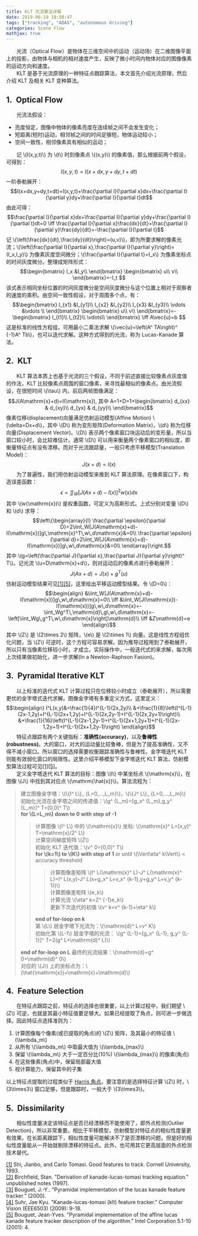 ```yaml
---
title: KLT 光流算法详解
date: 2019-06-19 18:58:47
tags: ["tracking", "ADAS", "autonomous driving"]
categories: Scene Flow
mathjax: true
---
```


　　光流（Optical Flow）是物体在三维空间中的运动（运动场）在二维图像平面上的投影，由物体与相机的相对速度产生，反映了微小时间内物体对应的图像像素的运动方向和速度。  
　　KLT 是基于光流原理的一种特征点跟踪算法，本文首先介绍光流原理，然后介绍 KLT 及相关 KLT 变种算法。

## 1.&ensp;Optical Flow
　　光流法假设：

- 亮度恒定，图像中物体的像素亮度在连续帧之间不会发生变化；
- 短距离(短时)运动，相邻帧之间的时间足够短，物体运动较小；
- 空间一致性，相邻像素具有相似的运动；

　　记 \\(I(x,y,t)\\) 为 \\(t\\) 时刻像素点 \\((x,y)\\) 的像素值，那么根据前两个假设，可得到：
$$I(x,y,t)=I(x+dx,y+dy,t+dt)$$
一阶泰勒展开：
$$I(x+dx,y+dy,t+dt)=I(x,y,t)+\frac{\partial I}{\partial x}dx+\frac{\partial I}{\partial y}dy+\frac{\partial I}{\partial t}dt$$
由此可得：
$$\frac{\partial I}{\partial x}dx+\frac{\partial I}{\partial y}dy+\frac{\partial I}{\partial t}dt=0 \iff \frac{\partial I}{\partial x}\frac{dx}{dt}+\frac{\partial I}{\partial y}\frac{dy}{dt}=-\frac{\partial I}{\partial t}$$
记 \\(\\left(\\frac{dx}{dt},\\frac{dy}{dt}\\right)=(u,v)\\)，即为所要求解的像素光流；\\(\\left(\\frac{\\partial I}{\\partial x},\\frac{\\partial I}{\\partial y}\\right)=(I_x,I_y)\\) 为像素灰度空间微分；\\(\\frac{\\partial I}{\\partial t}=I_x\\) 为像素坐标点的时间灰度微分。整理成矩阵形式：
$$\begin{bmatrix}
I_x &I_y\\
\end{bmatrix}
\begin{bmatrix}
u\\
v\\
\end{bmatrix}=-I_t
$$
该式表示相同坐标位置的时间灰度微分是空间灰度微分与这个位置上相对于观察者的速度的乘积。由空间一致性假设，对于周围多个点，有：
$$\begin{bmatrix}
I_{x1} &I_{y1}\\
I_{x2} &I_{y2}\\
I_{x3} &I_{y3}\\
\vdots &\vdots \\
\end{bmatrix}
\begin{bmatrix}
u\\
v\\
\end{bmatrix}=-
\begin{bmatrix}
I_{t1}\\
I_{t2}\\
\vdots\\
\end{bmatrix} \iff A\vec{u}=b
$$
这是标准的线性方程组，可用最小二乘法求解 \\(\\vec{u}=\\left(A^ TA\\right)^ {-1}A^ Tb\\)，也可以迭代求解。这种方式得到的光流，称为 Lucas-Kanade 算法。

## 2.&ensp;KLT
　　KLT 算法本质上也基于光流的三个假设，不同于前述直接比较像素点灰度值的作法，KLT 比较像素点周围的窗口像素，来寻找最相似的像素点。由光流假设，在很短时间 \\(\\tau\\) 内，前后两帧图像满足：
$$J(A\mathrm{x}+d)=I(\mathrm{x}), 其中 A=1+D=1+\begin{bmatrix}
d_{xx} & d_{xy}\\
d_{yx} & d_{yy}\\
\end{bmatrix}$$
像素位移(displacement)向量满足仿射运动模型(Affine Motion) \\(\delta=Dx+d\\)，其中 \\(D\\) 称为变形矩阵(Deformation Matrix)，\\(d\\) 称为位移向量(Displacement Vector)。\\(D\\) 表示两个像素窗口块运动后的变形量，所以当窗口较小时，会比较难估计。通常 \\(D\\) 可以用来衡量两个像素窗口的相似度，即衡量特征点有没有漂移。而对于光流跟踪量，一般只考虑平移模型(Translation Model)：
$$J(\mathrm{x}+d)=I(\mathrm{x})$$
　　为了普遍性，我们用仿射运动模型来推到 KLT 算法原理。在像素窗口下，构造误差函数：
$$\epsilon=\iint_W [J(A\mathrm{x}+d)-I(x)]^2 w(\mathrm{x})d\mathrm{x}$$
其中 \\(w(\\mathrm{x})\\) 是权重函数，可定义为高斯形式。上式分别对变量 \\(D\\) 和 \\(d\\) 求导：
$$\left\{\begin{array}{l}
\frac{\partial \epsilon}{\partial D}=2\iint_W[J(A\mathrm{x}+d)-I(\mathrm{x})]g\,\mathrm{x}^T\,w\,d\mathrm{x}&=0\\
\frac{\partial \epsilon}{\partial d}=2\iint_W[J(A\mathrm{x}+d)-I(\mathrm{x})]g\,w\,d\mathrm{x}&=0\\
\end{array}\right.$$
其中 \\(g=\\left(\\frac{\\partial J}{\\partial x},\\frac{\\partial J}{\\partial y}\\right)^ T\\)。记光流 \\(u=D\\mathrm{x}+d\\)，则对运动后的像素点进行泰勒展开：
$$J(A\mathrm{x}+d)=J(x)+g^T(u)$$
仿射运动模型结果可见<a href="#1" id="1ref">[1]</a><a href="#5" id="5ref">[5]</a>，这里给出平移运动模型结果。令 \\(D=0\\)：
$$\begin{align}
&\iint_W[J(A\mathrm{x}+d)-I(\mathrm{x})]g\,w\,d\mathrm{x}=0\\
\iff &\iint_W[J(\mathrm{x})-I(\mathrm{x})]g\,w\,d\mathrm{x}=-\iint_Wg^T\,\mathrm{d}\,g\,w\,d\mathrm{x}=-\left[\iint_Wg\,g^T\,w\,d\mathrm{x}\right]\mathrm{d}\\
\iff &Z\mathrm{d}=e
\end{align}$$
其中 \\(Z\\) 是 \\(2\\times 2\\) 矩阵，\\(e\\) 是 \\(2\\times 1\\) 向量。这是线性方程组优化问题，当 \\(Z\\) 可逆时，这个方程可容易求解。因为推导过程用到了泰勒展开，所以只有当像素位移较小时，才成立。实际操作中，一般迭代式的来求解，每次用上次结果做初始化，进一步求解(In a Newton-Raphson Fasion)。

## 3.&ensp;Pyramidal Iterative KLT 
　　以上标准的迭代式 KLT 计算过程只在位移较小时成立（泰勒展开），所以需要更优的金字塔式迭代求解。图像金字塔有多重定义方式，这里定义：
$$\begin{align}
I^L(x,y)&=\frac{1}{4}I^{L-1}(2x,2y)\\
&+\frac{1}{8}\left(I^{L-1}(2x-1,2y)+I^{L-1}(2x+1,2y)+I^{L-1}(2x,2y-1)+I^{L-1}(2x,2y+1)\right)\\
&+\frac{1}{16}\left(I^{L-1}(2x-1,2y-1)+I^{L-1}(2x+1,2y+1)+I^{L-1}(2x-1,2y+1)+I^{L-1}(2x+1,2y-1)\right)
\end{align}$$
　　特征点跟踪有两个关键指标：**准确性(accuracy)**，以及**鲁棒性(robustness)**。大的窗口，对大的运动量比较鲁棒，但是为了提高准确性，又不得不减小窗口。所以窗口的选择需要权衡跟踪准确性与鲁棒性。金字塔迭代 KLT 则能有效弱化窗口的局限性。这里介绍平移模型下金字塔迭代 KLT 算法，仿射模型算法过程可见<a href="#1" id="1ref">[1]</a><a href="#5" id="5ref">[5]</a>。  
　　定义金字塔迭代 KLT 算法的目标：图像 \\(I\\) 中某坐标点 \\(\\mathrm{x}\\)，在图像 \\(J\\) 中找到其对应点 \\(\\mathrm{\hat{x}}\\)。算法流程为：

> 建立图像金字塔：\\(\\{I^ L\\}_ {L=0,...,L_m}\\)，\\(\\{J^ L\\}_ {L=0,...,L_m}\\)  
> 初始化光流在金字塔之间的传递值：\\(g^ {L_m}=[g_x^ {L_m},g_y^ {L_m}]^ T=[0,0]^ T\\)  
> **for \\(L=L_m\\) down to 0 with step of -1**
>
>> 计算图像 \\(I^ L\\) 中的 \\(\\mathrm{x}\\) 坐标: \\(\\mathrm{x}^ L=[x,y]^ T=\\mathrm{x}/2^ L\\)  
>> 计算空间梯度矩阵 \\(Z\\)  
>> 初始化 KLT 迭代值：\\(v^ 0=[0,0]^ T\\)  
>> **for \\(k=1\\) to \\(K\\) with step of 1** or until \\(\\Vert\\eta^ k\\Vert\\) < accuracy threshold
>>
>>> 计算图像差矩阵 \\(I^ L(\\mathrm{x}^ L)-J^ L(\\mathrm{x}^ L)=I^ L(x,y)-J^ L(x+g_x^ L+v_x^ {k-1},y+g_y^ L+v_y^ {k-1})\\)  
>>> 计算图像差矩阵 \\(e_k\\)  
>>> 计算光流 \\(\\eta^ k=Z^ {-1}e_k\\)  
>>> 更新下次迭代的初值 \\(v^ k=v^ {k-1}+\\eta^ k\\)
>>
>> **end of for-loop on k**  
>> 第 \\(L\\) 层金字塔下光流为：\\(\\mathrm{d}^ L=v^ K\\)  
>> 初始化第 \\(L-1\\) 层金字塔的光流： \\(g^ {L-1}=[g_x^ {L-1}, g_y^ {L-1}]^ T=2(g^ L+\\mathrm{d}^ L)\\)
>
> **end of for-loop on L**
> 最终的光流结果：\\(\\mathrm{d}=g^ 0+\\mathrm{d}^ 0\\)  
> 对应的 \\(J\\) 上的坐标点为：\\(\\hat{\\mathrm{x}}=\\mathrm{x}+\\mathrm{d}\\)

## 4.&ensp;Feature Selection
　　在特征点跟踪之前，特征点的选择也很重要，以上计算过程中，我们期望 \\(Z\\) 可逆，也就是其最小特征值要足够大。如果已经提取了角点，则可进一步做选择。因此特征点选择准则为：

1. 计算图像每个像素(或已提取的角点)的 \\(Z\\) 矩阵，及其最小的特征值 \\(\\lambda_m\\)
2. 从所有 \\(\\lambda_m\\) 中取最大值为 \\(\\lambda_{max}\\)
3. 保留 \\(\\lambda_m\\) 大于一定百分比(10%) \\(\\lambda_{max}\\) 的像素(角点)
4. 在这些像素(角点)中，保留局部最大值
5. 视计算能力，保留其中的子集

以上特征点提取的过程类似于 [Harris 角点](https://blog.csdn.net/u010103202/article/details/73331440)。要注意的是选择特征计算 \\(Z\\) 时，\\(3\\times3\\) 窗口足够，但是跟踪时，一般大于 \\(3\\times3\\)。

## 5.&ensp;Dissimilarity
　　相似性度量决定该特征点是否已经漂移而不能使用了，即外点检测(Outlier Detection)，所以非常重要。相比于平移模型，仿射模型对特征点的相似性度量更有效果。在长距离跟踪下，相似性度量可能解决不了是否漂移的问题，但是好的相似性度量能从一开始就剔除漂移的特征点。此外，也可用其它更高层面的外点检测技术替代。


<a id="1" href="#1ref">[1]</a> Shi, Jianbo, and Carlo Tomasi. Good features to track. Cornell University, 1993.  
<a id="2" href="#2ref">[2]</a> Birchfield, Stan. "Derivation of kanade-lucas-tomasi tracking equation." unpublished notes (1997).  
<a id="3" href="#3ref">[3]</a> Bouguet, J.-Y.. “Pyramidal implementation of the lucas kanade feature tracker.” (2000).  
<a id="4" href="#4ref">[4]</a> Suhr, Jae Kyu. "Kanade-lucas-tomasi (klt) feature tracker." Computer Vision (EEE6503) (2009): 9-18.  
<a id="5" href="#5ref">[5]</a> Bouguet, Jean-Yves. "Pyramidal implementation of the affine lucas kanade feature tracker description of the algorithm." Intel Corporation 5.1-10 (2001): 4.
